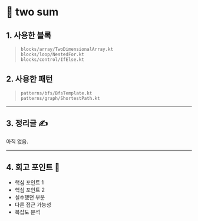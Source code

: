 # 🧩 two sum

## 1. 사용한 블록

> `blocks/array/TwoDimensionalArray.kt`  
> `blocks/loop/NestedFor.kt`  
> `blocks/control/IfElse.kt`

## 2. 사용한 패턴

> `patterns/bfs/BfsTemplate.kt`  
> `patterns/graph/ShortestPath.kt` 

---

## 3. 정리글 ✍️

아직 없음. 

---

## 4. 회고 포인트 🔁

- 핵심 포인트 1
- 핵심 포인트 2
- 실수했던 부분
- 다른 접근 가능성
- 복잡도 분석